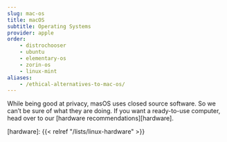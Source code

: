 ```yaml
---
slug: mac-os
title: macOS
subtitle: Operating Systems
provider: apple
order:
    - distrochooser
    - ubuntu
    - elementary-os   
    - zorin-os     
    - linux-mint
aliases:
    - /ethical-alternatives-to-mac-os/
---
```


While being good at privacy, masOS uses closed source software. So we can’t be sure of what they are doing. If you want a ready-to-use computer, head over to our [hardware recommendations][hardware].


[hardware]: {{< relref "/lists/linux-hardware" >}}